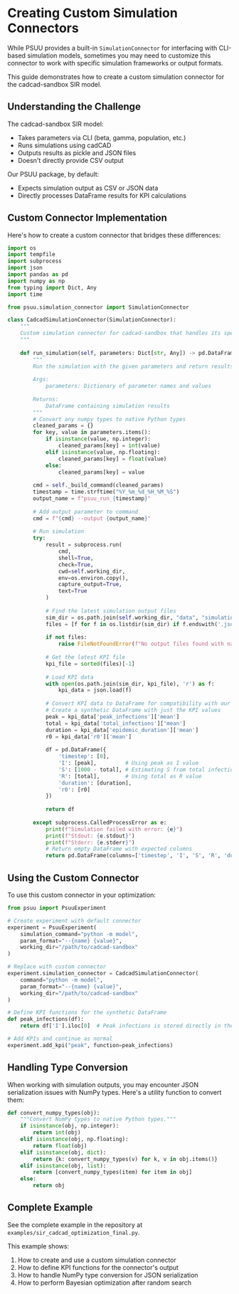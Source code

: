 # Creating Custom Simulation Connectors

While PSUU provides a built-in `SimulationConnector` for interfacing with CLI-based simulation models, sometimes you may need to customize this connector to work with specific simulation frameworks or output formats.

This guide demonstrates how to create a custom simulation connector for the cadcad-sandbox SIR model.

## Understanding the Challenge

The cadcad-sandbox SIR model:
- Takes parameters via CLI (beta, gamma, population, etc.)
- Runs simulations using cadCAD
- Outputs results as pickle and JSON files
- Doesn't directly provide CSV output

Our PSUU package, by default:
- Expects simulation output as CSV or JSON data
- Directly processes DataFrame results for KPI calculations

## Custom Connector Implementation

Here's how to create a custom connector that bridges these differences:

```python
import os
import tempfile
import subprocess
import json
import pandas as pd
import numpy as np
from typing import Dict, Any
import time

from psuu.simulation_connector import SimulationConnector

class CadcadSimulationConnector(SimulationConnector):
    """
    Custom simulation connector for cadcad-sandbox that handles its specific output format.
    """
    
    def run_simulation(self, parameters: Dict[str, Any]) -> pd.DataFrame:
        """
        Run the simulation with the given parameters and return results.
        
        Args:
            parameters: Dictionary of parameter names and values
            
        Returns:
            DataFrame containing simulation results
        """
        # Convert any numpy types to native Python types
        cleaned_params = {}
        for key, value in parameters.items():
            if isinstance(value, np.integer):
                cleaned_params[key] = int(value)
            elif isinstance(value, np.floating):
                cleaned_params[key] = float(value)
            else:
                cleaned_params[key] = value
        
        cmd = self._build_command(cleaned_params)
        timestamp = time.strftime("%Y_%m_%d_%H_%M_%S")
        output_name = f"psuu_run_{timestamp}"
        
        # Add output parameter to command
        cmd = f"{cmd} --output {output_name}"
        
        # Run simulation
        try:
            result = subprocess.run(
                cmd,
                shell=True,
                check=True,
                cwd=self.working_dir,
                env=os.environ.copy(),
                capture_output=True,
                text=True
            )
            
            # Find the latest simulation output files
            sim_dir = os.path.join(self.working_dir, "data", "simulations")
            files = [f for f in os.listdir(sim_dir) if f.endswith('.json') and output_name in f]
            
            if not files:
                raise FileNotFoundError(f"No output files found with name {output_name}")
            
            # Get the latest KPI file
            kpi_file = sorted(files)[-1]
            
            # Load KPI data
            with open(os.path.join(sim_dir, kpi_file), 'r') as f:
                kpi_data = json.load(f)
            
            # Convert KPI data to DataFrame for compatibility with our KPI functions
            # Create a synthetic DataFrame with just the KPI values
            peak = kpi_data['peak_infections']['mean']
            total = kpi_data['total_infections']['mean']
            duration = kpi_data['epidemic_duration']['mean']
            r0 = kpi_data['r0']['mean']
            
            df = pd.DataFrame({
                'timestep': [0],
                'I': [peak],         # Using peak as I value
                'S': [1000 - total], # Estimating S from total infections
                'R': [total],        # Using total as R value
                'duration': [duration],
                'r0': [r0]
            })
            
            return df
            
        except subprocess.CalledProcessError as e:
            print(f"Simulation failed with error: {e}")
            print(f"Stdout: {e.stdout}")
            print(f"Stderr: {e.stderr}")
            # Return empty DataFrame with expected columns
            return pd.DataFrame(columns=['timestep', 'I', 'S', 'R', 'duration', 'r0'])
```

## Using the Custom Connector

To use this custom connector in your optimization:

```python
from psuu import PsuuExperiment

# Create experiment with default connector
experiment = PsuuExperiment(
    simulation_command="python -m model",
    param_format="--{name} {value}",
    working_dir="/path/to/cadcad-sandbox"
)

# Replace with custom connector
experiment.simulation_connector = CadcadSimulationConnector(
    command="python -m model",
    param_format="--{name} {value}",
    working_dir="/path/to/cadcad-sandbox"
)

# Define KPI functions for the synthetic DataFrame
def peak_infections(df):
    return df['I'].iloc[0]  # Peak infections is stored directly in the I column

# Add KPIs and continue as normal
experiment.add_kpi("peak", function=peak_infections)
```

## Handling Type Conversion

When working with simulation outputs, you may encounter JSON serialization issues with NumPy types. Here's a utility function to convert them:

```python
def convert_numpy_types(obj):
    """Convert NumPy types to native Python types."""
    if isinstance(obj, np.integer):
        return int(obj)
    elif isinstance(obj, np.floating):
        return float(obj)
    elif isinstance(obj, dict):
        return {k: convert_numpy_types(v) for k, v in obj.items()}
    elif isinstance(obj, list):
        return [convert_numpy_types(item) for item in obj]
    else:
        return obj
```

## Complete Example

See the complete example in the repository at `examples/sir_cadcad_optimization_final.py`.

This example shows:
1. How to create and use a custom simulation connector
2. How to define KPI functions for the connector's output
3. How to handle NumPy type conversion for JSON serialization
4. How to perform Bayesian optimization after random search
